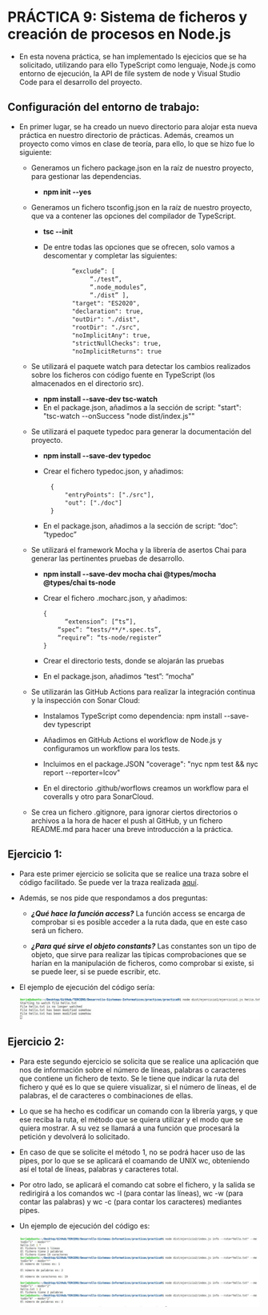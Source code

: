 # PRÁCTICA 9: Sistema de ficheros y creación de procesos en Node.js

* En esta novena práctica, se han implementado ls ejecicios que se ha solicitado, utilizando para ello TypeScript como lenguaje, Node.js como entorno de ejecución, la API de file system de node y Visual Studio Code para el desarrollo del proyecto.


## Configuración del entorno de trabajo:

* En primer lugar, se ha creado un nuevo directorio para alojar esta nueva práctica en nuestro directorio de prácticas. Además, creamos un proyecto como vimos en clase de teoría, para ello, lo que se hizo fue lo siguiente:
	
	* Generamos un fichero package.json en la raíz de nuestro proyecto, para gestionar las dependencias.
	
		* **npm init --yes**

	* Generamos un fichero tsconfig.json en la raíz de nuestro proyecto, que va a contener las opciones del compilador de TypeScript.
	
		* **tsc --init**
		* De entre todas las opciones que se ofrecen, solo vamos a descomentar y completar las siguientes:

                      “exclude”: [
		                   “./test”,
		                   “.node_modules”,
		                   “./dist” ],		      
    	              "target": "ES2020",	  
                      "declaration": true, 	  
    	              "outDir": "./dist",	  
    	              "rootDir": "./src",	  
                      "noImplicitAny": true,   	  
                      "strictNullChecks": true,	  
                      "noImplicitReturns": true

	* Se utilizará el paquete watch para detectar los cambios realizados sobre los ficheros con código fuente en TypeScript (los almacenados en el directorio src).
		
		* **npm install --save-dev tsc-watch**
		* En el package.json, añadimos a la sección de script: "start": "tsc-watch --onSuccess \"node dist/index.js\""

	* Se utilizará el paquete typedoc para generar la documentación del proyecto.
		
		* **npm install --save-dev typedoc**
		* Crear el fichero typedoc.json, y añadimos:
		
                {
	                "entryPoints": ["./src"],
	                "out": ["./doc"]
                }
      * En el package.json, añadimos a la sección de script: “doc”: “typedoc”

  * Se utilizará el framework Mocha y la librería de asertos Chai para generar las pertinentes pruebas de desarrollo.
  
    * **npm install --save-dev mocha chai @types/mocha @types/chai ts-node**
    * Crear el fichero .mocharc.json, y añadimos:

          {
	            “extension”: [“ts”],
              “spec”: “tests/**/*.spec.ts”,
              “require”: “ts-node/register”
          }
          
    * Crear el directorio tests, donde se alojarán las pruebas
    * En el package.json, añadimos “test”: “mocha”

  * Se utilizarán las GitHub Actions para realizar la integración continua y la inspección con Sonar Cloud:
    * Instalamos TypeScript como dependencia: npm install --save-dev typescript
    * Añadimos en GitHub Actions el workflow de Node.js y configuramos un workflow para los tests.
    
    * Incluimos en el package.JSON "coverage": "nyc npm test && nyc report --reporter=lcov"
    * En el directorio .github/worflows creamos un workflow para el coveralls y otro para SonarCloud.
    
  * Se crea un fichero .gitignore, para ignorar ciertos directorios o archivos a la hora de hacer el push al GitHub, y un fichero README.md para hacer una breve introducción a la práctica.


## Ejercicio 1:

 * Para este primer ejercicio se solicita que se realice una traza sobre el código facilitado. Se puede ver la traza realizada [aquí](https://github.com/ULL-ESIT-INF-DSI-2021/ull-esit-inf-dsi-20-21-prct09-async-fs-process-alu0101205908/blob/master/src/ejercicio1/ejercicio1.ts).

 * Además, se nos pide que respondamos a dos preguntas:
 	
	* ***¿Qué hace la función access?*** La función access se encarga de comprobar si es posible acceder a la ruta dada, que en este caso será un fichero. 
	
	* ***¿Para qué sirve el objeto constants?*** Las constantes son un tipo de objeto, que sirve para realizar las típicas comprobaciones que se harían en la manipulación de ficheros, como comprobar si existe, si se puede leer, si se puede escribir, etc.

 * El ejemplo de ejecución del código sería:

	![Ejercicio 1][Ejercicio1]


## Ejercicio 2:

 * Para este segundo ejercicio se solicita que se realice una aplicación que nos de información sobre el número de líneas, palabras o caracteres que contiene un fichero de texto. Se le tiene que indicar la ruta del fichero y qué es lo que se quiere visualizar, si el número de líneas, el de palabras, el de caracteres o combinaciones de ellas.

 * Lo que se ha hecho es codificar un comando con la librería yargs, y que ese reciba la ruta, el método que se quiera utilizar y el modo que se quiera mostrar. A su vez se llamará a una función que procesará la petición y devolverá lo solicitado.

 * En caso de que se solicite el método 1, no se podrá hacer uso de las pipes, por lo que se se aplicará el coamando de UNIX wc, obteniendo así el total de líneas, palabras y caracteres total.
 
 * Por otro lado, se aplicará el comando cat sobre el fichero, y la salida se redirigirá a los comandos wc -l (para contar las líneas), wc -w (para contar las palabras) y wc -c (para  contar los caracteres) mediantes pipes.
 
 * Un ejemplo de ejecución del código es:

	![Ejercicio 2][Ejercicio2]
	
[Ejercicio1]: images/ejercicio1.JPG "Ejercicio 1"
[Ejercicio2]: images/ejercicio2.JPG "Ejercicio 2"
